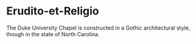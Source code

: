 # Erudito-et-Religio
The Duke University Chapel is constructed in a Gothic architectural style, though in the state of North Carolina. 
